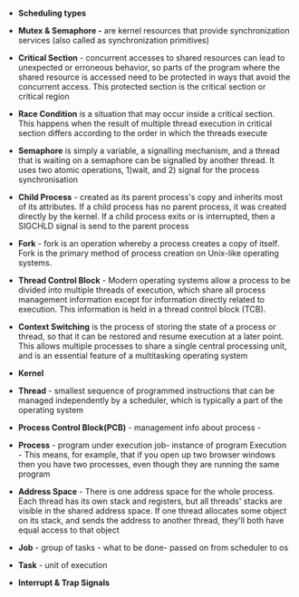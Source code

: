 
-  **Scheduling types**

-  **Mutex & Semaphore -** are kernel resources that provide synchronization services (also called as synchronization primitives)

-   **Critical Section** - concurrent accesses to shared resources can lead to unexpected or erroneous behavior, so parts of the program where the shared resource is accessed need to be protected in ways that avoid the concurrent access. This protected section is the critical section or critical region

-   **Race Condition** is a situation that may occur inside a critical section. This happens when the result of multiple thread execution in critical section differs according to the order in which the threads execute

-   **Semaphore** is simply a variable, a signalling mechanism, and a thread that is waiting on a semaphore can be signalled by another thread. It uses two atomic operations, 1)wait, and 2) signal for the process synchronisation

-   **Child Process** - created as its parent process's copy and inherits most of its attributes. If a child process has no parent process, it was created directly by the kernel. If a child process exits or is interrupted, then a SIGCHLD signal is send to the parent process

-   **Fork** - fork is an operation whereby a process creates a copy of itself. Fork is the primary method of process creation on Unix-like operating systems.

-   **Thread Control Block** - Modern operating systems allow a process to be divided into multiple threads of execution, which share all process management information except for information directly related to execution. This information is held in a thread control block (TCB).

-   **Context Switching** is the process of storing the state of a process or thread, so that it can be restored and resume execution at a later point. This allows multiple processes to share a single central processing unit, and is an essential feature of a multitasking operating system

-   **Kernel**

-   **Thread** -  smallest sequence of programmed instructions that can be managed independently by a scheduler, which is typically a part of the operating system

-   **Process Control Block(PCB)** - management info about process -

-   **Process** - program under execution job- instance of program Execution - This means, for example, that if you open up two browser windows then you have two processes, even though they are running the same program

-   **Address Space** - There is one address space for the whole process. Each thread has its own stack and registers, but all threads' stacks are visible in the shared address space. If one thread allocates some object on its stack, and sends the address to another thread, they'll both have equal access to that object

-   **Job** - group of tasks - what to be done- passed on from scheduler to os

-   **Task** - unit of execution

-   **Interrupt & Trap Signals**